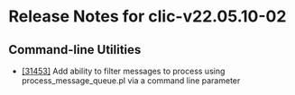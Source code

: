 
# Release Notes for clic-v22.05.10-02

## Command-line Utilities

- [[31453]](http://bugs.koha-community.org/bugzilla3/show_bug.cgi?id=31453) Add ability to filter messages to process using process_message_queue.pl via a command line parameter



